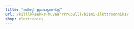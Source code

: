 ```yaml
---
title: "ബിസ്മി ഇലക്ട്രോണിക്സ്"
url: /killlkkeekkr-muvaarrrrupulll/bismi-ilkttroonniks/
shop: electronics
---
```

